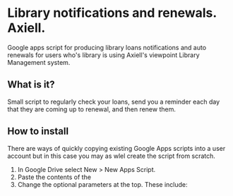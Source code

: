 # Library notifications and renewals.  Axiell.

Google apps script for producing library loans notifications and auto renewals for users who's library is using Axiell's viewpoint Library Management system.

## What is it?

Small script to regularly check your loans, send you a reminder each day that they are coming up to renewal, and then renew them.

## How to install

There are ways of quickly copying existing Google Apps scripts into a user account but in this case you may as wlel create the script from scratch.  

1. In Google Drive select New > New Apps Script.
2. Paste the contents of the 
3. Change the optional parameters at the top.  These include:

